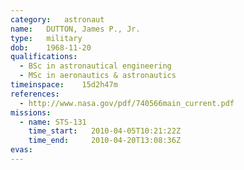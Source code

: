 ```yaml
---
category:	astronaut
name:	DUTTON, James P., Jr.
type:	military
dob:	1968-11-20
qualifications:
  - BSc in astronautical engineering
  - MSc in aeronautics & astronautics
timeinspace:	15d2h47m
references:
  - http://www.nasa.gov/pdf/740566main_current.pdf
missions:
  - name: STS-131
    time_start:   2010-04-05T10:21:22Z
    time_end:     2010-04-20T13:08:36Z
evas:
---
```

